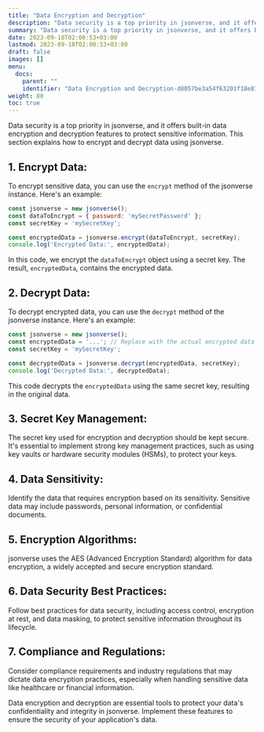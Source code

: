 ```yaml
---
title: "Data Encryption and Decryption"
description: "Data security is a top priority in jsonverse, and it offers built-in data encryption and decryption features to protect sensitive information. This section explains how to encrypt and decrypt data using jsonverse."
summary: "Data security is a top priority in jsonverse, and it offers built-in data encryption and decryption features to protect sensitive information. This section explains how to encrypt and decrypt data using jsonverse."
date: 2023-09-18T02:00:53+03:00
lastmod: 2023-09-18T02:00:53+03:00
draft: false
images: []
menu:
  docs:
    parent: ""
    identifier: "Data Encryption and Decryption-d8057be3a54f63201f18e81ead026203"
weight: 80
toc: true
---
```


Data security is a top priority in jsonverse, and it offers built-in data encryption and decryption features to protect sensitive information. This section explains how to encrypt and decrypt data using jsonverse.

## 1. **Encrypt Data**:

   To encrypt sensitive data, you can use the `encrypt` method of the jsonverse instance. Here's an example:

   ```javascript
   const jsonverse = new jsonverse();
   const dataToEncrypt = { password: 'mySecretPassword' };
   const secretKey = 'mySecretKey';

   const encryptedData = jsonverse.encrypt(dataToEncrypt, secretKey);
   console.log('Encrypted Data:', encryptedData);
   ```

   In this code, we encrypt the `dataToEncrypt` object using a secret key. The result, `encryptedData`, contains the encrypted data.

## 2. **Decrypt Data**:

   To decrypt encrypted data, you can use the `decrypt` method of the jsonverse instance. Here's an example:

   ```javascript
   const jsonverse = new jsonverse();
   const encryptedData = '...'; // Replace with the actual encrypted data
   const secretKey = 'mySecretKey';

   const decryptedData = jsonverse.decrypt(encryptedData, secretKey);
   console.log('Decrypted Data:', decryptedData);
   ```

   This code decrypts the `encryptedData` using the same secret key, resulting in the original data.

## 3. **Secret Key Management**:

   The secret key used for encryption and decryption should be kept secure. It's essential to implement strong key management practices, such as using key vaults or hardware security modules (HSMs), to protect your keys.

## 4. **Data Sensitivity**:

   Identify the data that requires encryption based on its sensitivity. Sensitive data may include passwords, personal information, or confidential documents.

## 5. **Encryption Algorithms**:

   jsonverse uses the AES (Advanced Encryption Standard) algorithm for data encryption, a widely accepted and secure encryption standard.

## 6. **Data Security Best Practices**:

   Follow best practices for data security, including access control, encryption at rest, and data masking, to protect sensitive information throughout its lifecycle.

## 7. **Compliance and Regulations**:

   Consider compliance requirements and industry regulations that may dictate data encryption practices, especially when handling sensitive data like healthcare or financial information.

Data encryption and decryption are essential tools to protect your data's confidentiality and integrity in jsonverse. Implement these features to ensure the security of your application's data.
